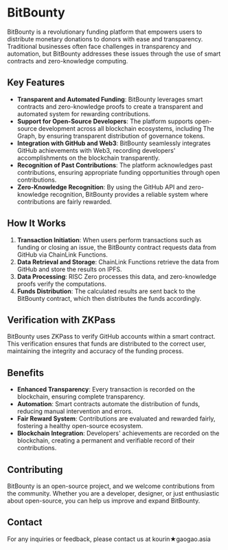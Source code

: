 # BitBounty

BitBounty is a revolutionary funding platform that empowers users to distribute monetary donations to donors with ease and transparency. Traditional businesses often face challenges in transparency and automation, but BitBounty addresses these issues through the use of smart contracts and zero-knowledge computing.

## Key Features

- **Transparent and Automated Funding**: BitBounty leverages smart contracts and zero-knowledge proofs to create a transparent and automated system for rewarding contributions.
- **Support for Open-Source Developers**: The platform supports open-source development across all blockchain ecosystems, including The Graph, by ensuring transparent distribution of governance tokens.
- **Integration with GitHub and Web3**: BitBounty seamlessly integrates GitHub achievements with Web3, recording developers' accomplishments on the blockchain transparently.
- **Recognition of Past Contributions**: The platform acknowledges past contributions, ensuring appropriate funding opportunities through open contributions.
- **Zero-Knowledge Recognition**: By using the GitHub API and zero-knowledge recognition, BitBounty provides a reliable system where contributions are fairly rewarded.

## How It Works

1. **Transaction Initiation**: When users perform transactions such as funding or closing an issue, the BitBounty contract requests data from GitHub via ChainLink Functions.
2. **Data Retrieval and Storage**: ChainLink Functions retrieve the data from GitHub and store the results on IPFS.
3. **Data Processing**: RISC Zero processes this data, and zero-knowledge proofs verify the computations.
4. **Funds Distribution**: The calculated results are sent back to the BitBounty contract, which then distributes the funds accordingly.

## Verification with ZKPass

BitBounty uses ZKPass to verify GitHub accounts within a smart contract. This verification ensures that funds are distributed to the correct user, maintaining the integrity and accuracy of the funding process.

## Benefits

- **Enhanced Transparency**: Every transaction is recorded on the blockchain, ensuring complete transparency.
- **Automation**: Smart contracts automate the distribution of funds, reducing manual intervention and errors.
- **Fair Reward System**: Contributions are evaluated and rewarded fairly, fostering a healthy open-source ecosystem.
- **Blockchain Integration**: Developers' achievements are recorded on the blockchain, creating a permanent and verifiable record of their contributions.

## Contributing

BitBounty is an open-source project, and we welcome contributions from the community. Whether you are a developer, designer, or just enthusiastic about open-source, you can help us improve and expand BitBounty.

## Contact
For any inquiries or feedback, please contact us at kourin★gaogao.asia
